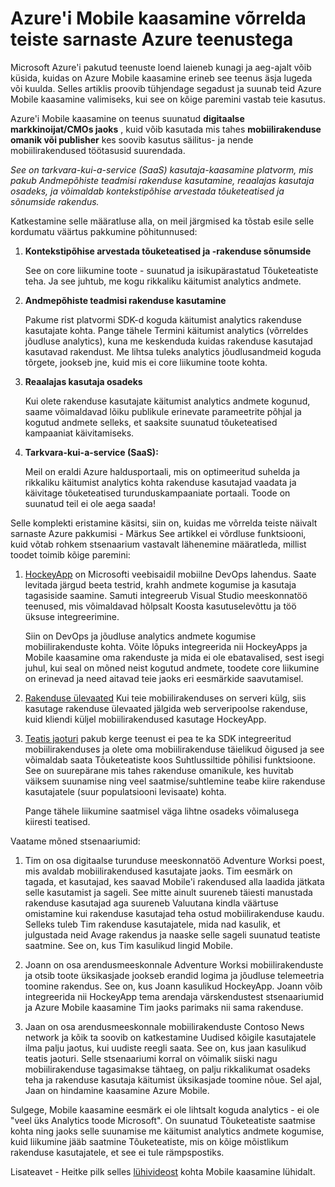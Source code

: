 <properties
    pageTitle="Azure'i Mobile kaasamine muid sarnaseid Azure'i teenuste võrdlus"
    description="Võrdlus muude teenustega sarnaseid Azure - HockeyApp, AppInsights, teate jaoturi Azure Mobile kaasamine"
    services="mobile-engagement"
    documentationCenter="mobile" 
    authors="piyushjo" 
    manager="erikre" 
    editor="" />

<tags
    ms.service="mobile-engagement"
    ms.workload="mobile"
    ms.tgt_pltfrm="na"
    ms.devlang="na"
    ms.topic="article"
    ms.date="08/19/2016"
    ms.author="piyushjo" />

# <a name="comparing-azure-mobile-engagement-with-other-similar-azure-services"></a>Azure'i Mobile kaasamine võrrelda teiste sarnaste Azure teenustega

Microsoft Azure'i pakutud teenuste loend laieneb kunagi ja aeg-ajalt võib küsida, kuidas on Azure Mobile kaasamine erineb see teenus äsja lugeda või kuulda. Selles artiklis proovib tühjendage segadust ja suunab teid Azure Mobile kaasamine valimiseks, kui see on kõige paremini vastab teie kasutus. 
 
Azure'i Mobile kaasamine on teenus suunatud **digitaalse markkinoijat/CMOs jaoks** , kuid võib kasutada mis tahes **mobiilirakenduse omanik või publisher** kes soovib kasutus säilitus- ja nende mobiilirakendused töötasusid suurendada. 

*See on tarkvara-kui-a-service (SaaS) kasutaja-kaasamine platvorm, mis pakub Andmepõhiste teadmisi rakenduse kasutamine, reaalajas kasutaja osadeks, ja võimaldab kontekstipõhise arvestada tõuketeatised ja sõnumside rakendus.* 

Katkestamine selle määratluse alla, on meil järgmised ka tõstab esile selle kordumatu väärtus pakkumine põhitunnused:

1.  **Kontekstipõhise arvestada tõuketeatised ja -rakenduse sõnumside**
        
    See on core liikumine toote - suunatud ja isikupärastatud Tõuketeatiste teha. Ja see juhtub, me kogu rikkaliku käitumist analytics andmete. 

2.  **Andmepõhiste teadmisi rakenduse kasutamine**

    Pakume rist platvormi SDK-d koguda käitumist analytics rakenduse kasutajate kohta. Pange tähele Termini käitumist analytics (võrreldes jõudluse analytics), kuna me keskenduda kuidas rakenduse kasutajad kasutavad rakendust. Me lihtsa tuleks analytics jõudlusandmeid koguda tõrgete, jookseb jne, kuid mis ei core liikumine toote kohta. 

3.  **Reaalajas kasutaja osadeks**

    Kui olete rakenduse kasutajate käitumist analytics andmete kogunud, saame võimaldavad lõiku publikule erinevate parameetrite põhjal ja kogutud andmete selleks, et saaksite suunatud tõuketeatised kampaaniat käivitamiseks. 

4.  **Tarkvara-kui-a-service (SaaS):**

    Meil on eraldi Azure haldusportaali, mis on optimeeritud suhelda ja rikkaliku käitumist analytics kohta rakenduse kasutajad vaadata ja käivitage tõuketeatised turunduskampaaniate portaali. Toode on suunatud teil ei ole aega saada!   
 
Selle komplekti eristamine käsitsi, siin on, kuidas me võrrelda teiste näivalt sarnaste Azure pakkumisi - Märkus See artikkel ei võrdluse funktsiooni, kuid võtab rohkem stsenaarium vastavalt lähenemine määratleda, millist toodet toimib kõige paremini:
 
1.  [HockeyApp](https://azure.microsoft.com/services/hockeyapp/) on Microsofti veebisaidil mobiilne DevOps lahendus. Saate levitada järgud beeta testrid, krahh andmete kogumise ja kasutaja tagasiside saamine. Samuti integreerub Visual Studio meeskonnatöö teenused, mis võimaldavad hõlpsalt Koosta kasutuselevõttu ja töö üksuse integreerimine. 
    
    Siin on DevOps ja jõudluse analytics andmete kogumise mobiilirakenduste kohta. Võite lõpuks integreerida nii HockeyApps ja Mobile kaasamine oma rakenduste ja mida ei ole ebatavalised, sest isegi juhul, kui seal on mõned neist kogutud andmete, toodete core liikumine on erinevad ja need aitavad teie jaoks eri eesmärkide saavutamisel.  

2.  [Rakenduse ülevaated](../application-insights/app-insights-overview.md) Kui teie mobiilirakenduses on serveri külg, siis kasutage rakenduse ülevaated jälgida web serveripoolse rakenduse, kuid kliendi küljel mobiilirakendused kasutage HockeyApp. 

3.  [Teatis jaoturi](https://azure.microsoft.com/services/notification-hubs/) pakub kerge teenust ei pea te ka SDK integreeritud mobiilirakenduses ja olete oma mobiilirakenduse täielikud õigused ja see võimaldab saata Tõuketeatiste koos Suhtlussiltide põhilisi funktsioone. See on suurepärane mis tahes rakenduse omanikule, kes huvitab väiksem suunamise ning veel saatmise/suhtlemine teabe kiire rakenduse kasutajatele (suur populatsiooni levisaate) kohta. 

    Pange tähele liikumine saatmisel väga lihtne osadeks võimalusega kiiresti teatised. 

Vaatame mõned stsenaariumid:

1.  Tim on osa digitaalse turunduse meeskonnatöö Adventure Worksi poest, mis avaldab mobiilirakendused kasutajate jaoks. Tim eesmärk on tagada, et kasutajad, kes saavad Mobile'i rakendused alla laadida jätkata selle kasutamist ja sageli. See mitte ainult suureneb täiesti manustada rakenduse kasutajad aga suureneb Valuutana kindla väärtuse omistamine kui rakenduse kasutajad teha ostud mobiilirakenduse kaudu. Selleks tuleb Tim rakenduse kasutajatele, mida nad kasulik, et julgustada neid Avage rakendus ja naaske selle sageli suunatud teatiste saatmine. See on, kus Tim kasulikud lingid Mobile. 

2.  Joann on osa arendusmeeskonnale Adventure Worksi mobiilirakenduste ja otsib toote üksikasjade jookseb erandid logima ja jõudluse telemeetria toomine rakendus. See on, kus Joann kasulikud HockeyApp. Joann võib integreerida nii HockeyApp tema arendaja värskendustest stsenaariumid ja Azure Mobile kaasamine Tim jaoks parimaks nii sama rakenduse. 

3.  Jaan on osa arendusmeeskonnale mobiilirakenduste Contoso News network ja kõik ta soovib on katkestamine Uudised kõigile kasutajatele ilma palju jaotus, kui uudiste reegli saata. See on, kus jaan kasulikud teatis jaoturi. Selle stsenaariumi korral on võimalik siiski nagu mobiilirakenduse tagasimakse tähtaeg, on palju rikkalikumat osadeks teha ja rakenduse kasutaja käitumist üksikasjade toomine nõue. Sel ajal, Jaan on hindamine kaasamine Azure Mobile. 
 
Sulgege, Mobile kaasamine eesmärk ei ole lihtsalt koguda analytics - ei ole "veel üks Analytics toode Microsoft". On suunatud Tõuketeatiste saatmise kohta ning jaoks selle suunamise me käitumist analytics andmete kogumise, kuid liikumine jääb saatmine Tõuketeatiste, mis on kõige mõistlikum rakenduse kasutajatele, et see ei tule rämpspostiks. 

Lisateavet - Heitke pilk selles [lühivideost](mobile-engagement-overview.md) kohta Mobile kaasamine lühidalt. 

